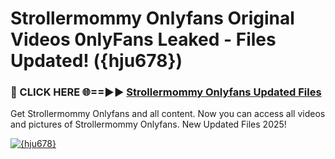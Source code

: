 # Strollermommy Onlyfans Original Videos 0nlyFans Leaked - Files Updated! ({hju678})

<h3>🔴 CLICK HERE 🌐==►► <a href="https://tinyurl.com/ms9xzufz" rel="nofollow">Strollermommy Onlyfans Updated Files</a></h3>

Get Strollermommy Onlyfans and all content. Now you can access all videos and pictures of Strollermommy Onlyfans. New Updated Files 2025!

[![{hju678}](https://i.imgur.com/PQ7UWWw.gif)](https://tinyurl.com/ms9xzufz)